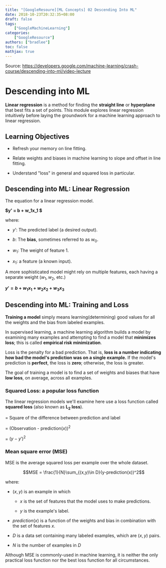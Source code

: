```yaml
---
title: "[GoogleResoure][ML Concepts] 02 Descending Into ML"
date: 2018-10-23T20:32:35+08:00
draft: false
tags:
    ["GoogleMachineLearning"]
categories:
    ["GoogleResource"]
authors: ["bradlee"]
toc: false
mathjax: true
---
```

Source: https://developers.google.com/machine-learning/crash-course/descending-into-ml/video-lecture

# Descending into ML
**Linear regression** is a method for finding the **straight line** or **hyperplane** that best fits a set of points. This module explores linear regression intuitively before laying the groundwork for a machine learning approach to linear regression.

## Learning Objectives
- Refresh your memory on line fitting.

- Relate weights and biases in machine learning to slope and offset in line fitting.

- Understand "loss" in general and squared loss in particular.

## Descending into ML: Linear Regression
The equation for a linear regression model.

**$y' = b + w_1x_1 $**

where:

- $y'$: The predicted label (a desired output).

- $b$: The **bias**, sometimes referred to as $w_0$.

- $w_1$: The weight of feature 1.

- $x_1$: a feature (a known input).

A more sophisticated model might rely on multiple features, each having a separate weight ($w_1, w_2$, etc.)

**$y' = b + w_1x_1 + w_2x_2 + w_3x_3$**

## Descending into ML: Training and Loss
**Training a model** simply means learning(determining) good values for all the weights and the bias from labeled examples.

In supervised learning, a machine learning algorithm builds a model by examining many examples and attempting to find a model that **minimizes loss**; this is called **empirical risk minimization**.

Loss is the penalty for a bad prediction. That is, **loss is a number indicating how bad the model's prediction was on a single example.** If the model's prediction is **perfect**, the loss is **zero**; otherwise, the loss is greater.

The goal of training a model is to find a set of weights and biases that have **low loss**, on average, across all examples.

### Squared Loss: a popular loss function
The linear regression models we'll examine here use a loss function called **squared loss** (also known as **L$_2$ loss**).

= Square of the difference between prediction and label

= (Observation - prediction($x$))$^2$

= $(y-y')^2$

### Mean square error (MSE)
MSE is the average squared loss per example over the whole dataset.

$$MSE = \frac{1}{N}\sum_{(x,y)\in D}(y-prediction(x))^2$$

where:

- $(x,y)$ is an example in which

    - $x$ is the set of features that the model uses to make predictions.

    - $y$ is the example's label.

- $prediction(x)$ is a function of the weights and bias in combination with the set of features $x$.

- $D$ is a data set containing many labeled examples, which are $(x,y)$ pairs.

- $N$ is the number of examples in $D$

Although MSE is commonly-used in machine learning, it is neither the only practical loss function nor the best loss function for all circumstances.
